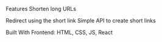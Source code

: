 Features
Shorten long URLs

Redirect using the short link
Simple API to create short links

Built With
Frontend: HTML, CSS, JS, React



